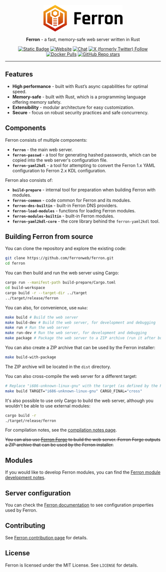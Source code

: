 <p align="center">
  <a href="https://v2.ferronweb.org" target="_blank">
    <picture>
      <source media="(prefers-color-scheme: dark)" srcset="wwwroot/img/logo-dark.png">
      <img alt="Ferron logo" src="wwwroot/img/logo.png" width="256">
    </picture>
  </a>
</p>
<p align="center">
  <b>Ferron</b> - a fast, memory-safe web server written in Rust
</p>
<p align="center">
  <a href="https://v2.ferronweb.org/docs" target="_blank"><img alt="Static Badge" src="https://img.shields.io/badge/Documentation-orange"></a>
  <a href="https://v2.ferronweb.org" target="_blank"><img alt="Website" src="https://img.shields.io/website?url=https%3A%2F%2Fv2.ferronweb.org"></a>
  <a href="https://matrix.to/#/#ferronweb:matrix.org" target="_blank"><img alt="Chat" src="https://img.shields.io/matrix/ferronweb%3Amatrix.org"></a>
  <a href="https://x.com/ferron_web" target="_blank"><img alt="X (formerly Twitter) Follow" src="https://img.shields.io/twitter/follow/ferron_web"></a>
  <a href="https://hub.docker.com/r/ferronserver/ferron" target="_blank"><img alt="Docker Pulls" src="https://img.shields.io/docker/pulls/ferronserver/ferron"></a>
  <a href="https://github.com/ferronweb/ferron" target="_blank"><img alt="GitHub Repo stars" src="https://img.shields.io/github/stars/ferronweb/ferron"></a>
</p>

* * *

## Features

- **High performance** - built with Rust’s async capabilities for optimal speed.
- **Memory-safe** - built with Rust, which is a programming language offering memory safety.
- **Extensibility** - modular architecture for easy customization.
- **Secure** - focus on robust security practices and safe concurrency.

## Components

Ferron consists of multiple components:

- **`ferron`** - the main web server.
- **`ferron-passwd`** - a tool for generating hashed passwords, which can be copied into the web server's configuration file.
- **`ferron-yaml2kdl`** - a tool for attempting to convert the Ferron 1.x YAML configuration to Ferron 2.x KDL configuration.

Ferron also consists of:

- **`build-prepare`** - internal tool for preparation when building Ferron with modules.
- **`ferron-common`** - code common for Ferron and its modules.
- **`ferron-dns-builtin`** - built-in Ferron DNS providers.
- **`ferron-load-modules`** - functions for loading Ferron modules.
- **`ferron-modules-builtin`** - built-in Ferron modules.
- **`ferron-yaml2kdl-core`** - the core library behind the `ferron-yaml2kdl` tool.

## Building Ferron from source

You can clone the repository and explore the existing code:

```sh
git clone https://github.com/ferronweb/ferron.git
cd ferron
```

You can then build and run the web server using Cargo:

```sh
cargo run --manifest-path build-prepare/Cargo.toml
cd build-workspace
cargo build -r --target-dir ../target
../target/release/ferron
```

You can also, for convenience, use `make`:

```sh
make build # Build the web server
make build-dev # Build the web server, for development and debugging
make run # Run the web server
make run-dev # Run the web server, for development and debugging
make package # Package the web server to a ZIP archive (run it after building it)
```

You can also create a ZIP archive that can be used by the Ferron installer:

```sh
make build-with-package
```

The ZIP archive will be located in the `dist` directory.

You can also cross-compile the web server for a different target:

```sh
# Replace "i686-unknown-linux-gnu" with the target (as defined by the Rust target triple) you want to build for
make build TARGET="i686-unknown-linux-gnu" CARGO_FINAL="cross"
```

It's also possible to use only Cargo to build the web server, although you wouldn't be able to use external modules:
```sh
cargo build -r
./target/release/ferron
```

For compilation notes, see the [compilation notes page](./COMPILATION.md).

~~You can also use [Ferron Forge](https://github.com/ferronweb/ferron-forge) to build the web server. Ferron Forge outputs a ZIP archive that can be used by the Ferron installer.~~

## Modules

If you would like to develop Ferron modules, you can find the [Ferron module development notes](./MODULES.md).

## Server configuration

You can check the [Ferron documentation](https://v2.ferronweb.org/docs/configuration-kdl) to see configuration properties used by Ferron.

## Contributing

See [Ferron contribution page](https://v2.ferronweb.org/contribute) for details.

## License

Ferron is licensed under the MIT License. See `LICENSE` for details.
